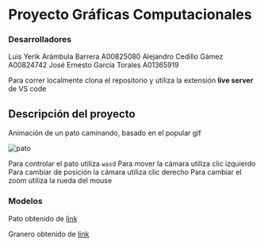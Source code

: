 # Proyecto Gráficas Computacionales

### Desarrolladores ###

Luis Yerik Arámbula Barrera A00825080
Alejandro Cedillo Gámez A00824742
José Ernesto García Torales A01365919

Para correr localmente clona el repositorio y utiliza la extensión __live server__ de VS code


## Descripción del proyecto

Animación de un pato caminando, basado en el popular gif

![pato](https://c.tenor.com/A-dUfi3bkMoAAAAi/pato-juan.gif)

Para controlar el pato utiliza 
`wasd`
Para mover la cámara utiliza clic izquierdo
Para cambiar de posición la cámara utiliza clic derecho
Para cambiar el zoom utiliza la rueda del mouse


### Modelos ###
Pato obtenido de [link](https://sketchfab.com/3d-models/duck-b78442de2bc542ef9393608c40664aa1)

Granero obtenido de [link](https://sketchfab.com/3d-models/farm-barn-b930b48e99934f698c52b92f4ec1e51a)
